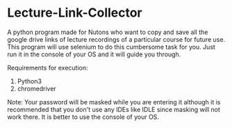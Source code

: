 # Lecture-Link-Collector
A python program made for Nutons who want to copy and save all the google drive links of lecture recordings of a particular course for future use. 
This program will use selenium to do this cumbersome task for you.
Just run it in the console of your OS and it will guide you through.  
  
Requirements for execution:
1. Python3
2. chromedriver
  
Note: Your password will be masked while you are entering it although it is recommended that you don't use any IDEs like IDLE since masking will not work there. It is better to use the console of your OS.